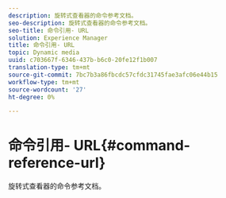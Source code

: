 ```yaml
---
description: 旋转式查看器的命令参考文档。
seo-description: 旋转式查看器的命令参考文档。
seo-title: 命令引用- URL
solution: Experience Manager
title: 命令引用- URL
topic: Dynamic media
uuid: c703667f-6346-437b-b6c0-20fe12f1b007
translation-type: tm+mt
source-git-commit: 7bc7b3a86fbcdc57cfdc31745fae3afc06e44b15
workflow-type: tm+mt
source-wordcount: '27'
ht-degree: 0%

---
```



# 命令引用- URL{#command-reference-url}

旋转式查看器的命令参考文档。


